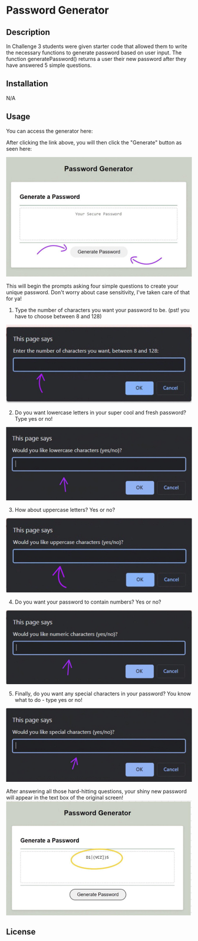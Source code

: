 # Password Generator

## Description
In Challenge 3 students were given starter code that allowed them to write the necessary functions to generate password based on user input. The function generatePassword()  returns a user their new password after they have answered 5 simple questions. 

## Installation
N/A

## Usage
You can access the generator here: 

After clicking the link above, you will then click the "Generate" button as seen here:

<img src="./Assets\Images\genpasswordbutton.jpg">

This will begin the prompts asking four simple questions to create your unique password. Don't worry about case sensitivity, I've taken care of that for ya!

1. Type the number of characters you want your password to be. (pst! you have to choose between 8 and 128)
<img src="./Assets\Images\numberof.jpg">

2. Do you want lowercase letters in your super cool and fresh password? Type yes or no!
<img src="./Assets\Images\lowercase.jpg">


3. How about uppercase letters? Yes or no?

<img src="./Assets\Images\uppercase.jpg">

4. Do you want your password to contain numbers? Yes or no?
<img src="./Assets\Images\numeric.jpg">

5. Finally, do you want any special characters in your password? You know what to do - type yes or no!
<img src="./Assets\Images\special.jpg">

After answering all those hard-hitting questions, your shiny new password will appear in the text box of the original screen!
<img src="./Assets\Images\randompassword.jpg">




## License